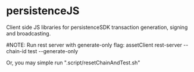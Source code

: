 # persistenceJS

Client side JS libraries for persistenceSDK transaction generation, signing and broadcasting.

#NOTE: Run rest server with generate-only flag: assetClient rest-server --chain-id test --generate-only

Or, you may simple run ".script/resetChainAndTest.sh"
